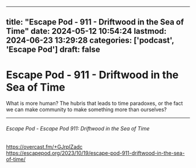 
---
title: "Escape Pod - 911 - Driftwood in the Sea of Time"
date: 2024-05-12 10:54:24
lastmod: 2024-06-23 13:29:28
categories: ['podcast', 'Escape Pod']
draft: false
---


# Escape Pod - 911 - Driftwood in the Sea of Time

What is more human? The hubris that leads to time paradoxes, or the fact we can make community to make something more than ourselves?

---
###### Escape Pod - Escape Pod 911: Driftwood in the Sea of Time

https://overcast.fm/+GJrplZadc  
https://escapepod.org/2023/10/19/escape-pod-911-driftwood-in-the-sea-of-time/

<!-- #public -->
<!-- #podcast -->
<!-- #Escape Pod# -->

<!-- {BearID:AB1075C6-05F6-433E-89AD-F0E14FD00591} -->
